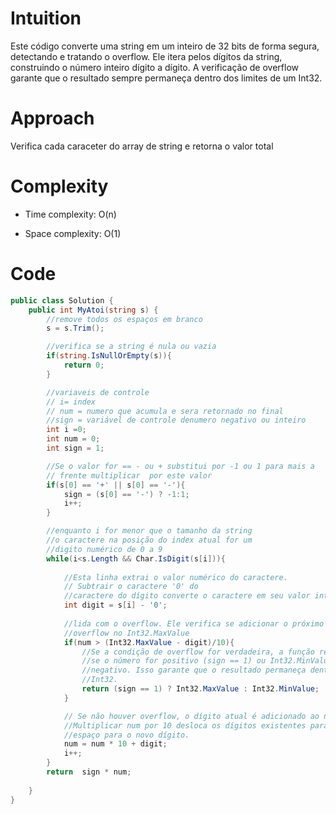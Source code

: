 # Intuition
Este código converte uma string em um inteiro de 32 bits de forma segura, detectando e tratando o overflow. Ele itera pelos dígitos da string, construindo o número inteiro dígito a dígito. A verificação de overflow garante que o resultado sempre permaneça dentro dos limites de um Int32.

# Approach
Verifica cada caraceter do array de string e retorna o valor total

# Complexity
- Time complexity: O(n)

- Space complexity: O(1)

# Code
```csharp []
public class Solution {
    public int MyAtoi(string s) {
        //remove todos os espaços em branco
        s = s.Trim();

        //verifica se a string é nula ou vazia
        if(string.IsNullOrEmpty(s)){
            return 0;
        }

        //variaveis de controle
        // i= index
        // num = numero que acumula e sera retornado no final
        //sign = variável de controle denumero negativo ou inteiro
        int i =0;
        int num = 0;
        int sign = 1;

        //Se o valor for == - ou + substitui por -1 ou 1 para mais a
        // frente multiplicar  por este valor
        if(s[0] == '+' || s[0] == '-'){
            sign = (s[0] == '-') ? -1:1;
            i++;
        }

        //enquanto i for menor que o tamanho da string 
        //o caractere na posição do index atual for um 
        //digito numérico de 0 a 9
        while(i<s.Length && Char.IsDigit(s[i])){
            
            //Esta linha extrai o valor numérico do caractere.
            // Subtrair o caractere '0' do   
            //caractere do dígito converte o caractere em seu valor inteiro equivalente. 
            int digit = s[i] - '0';
            
            //lida com o overflow. Ele verifica se adicionar o próximo dígito causará um 
            //overflow no Int32.MaxValue
            if(num > (Int32.MaxValue - digit)/10){
                //Se a condição de overflow for verdadeira, a função retorna Int32.MaxValue
                //se o número for positivo (sign == 1) ou Int32.MinValue se o número for 
                //negativo. Isso garante que o resultado permaneça dentro dos limites do 
                //Int32.
                return (sign == 1) ? Int32.MaxValue : Int32.MinValue;
            }

            // Se não houver overflow, o dígito atual é adicionado ao número acumulado num. 
            //Multiplicar num por 10 desloca os dígitos existentes para a esquerda, abrindo 
            //espaço para o novo dígito.
            num = num * 10 + digit;
            i++;
        }
        return  sign * num;
   
    }
}
```
